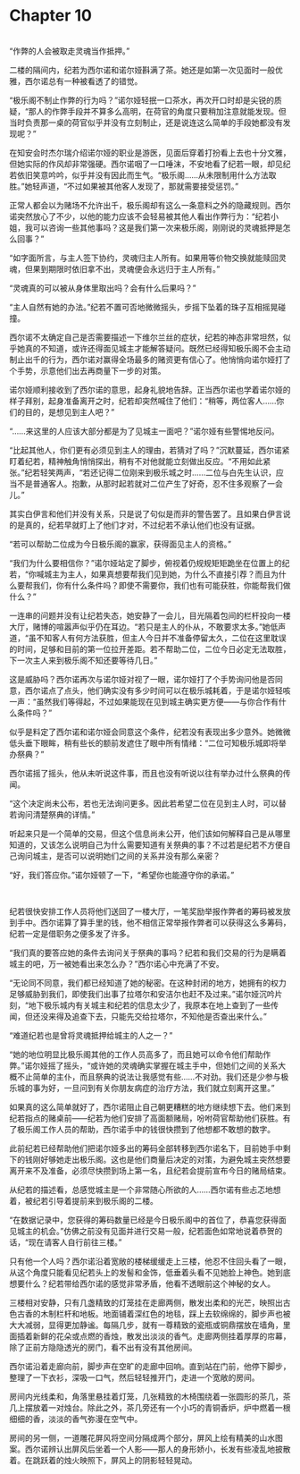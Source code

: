 # Chapter 10

<br>
“作弊的人会被取走灵魂当作抵押。”

二楼的隔间内，纪若为西尔诺和诺尔娅斟满了茶。她还是如第一次见面时一般优雅，西尔诺总有一种被看透了的错觉。

“极乐阁不制止作弊的行为吗？”诺尔娅轻抿一口茶水，再次开口时却是尖锐的质疑，“那人的作弊手段并不算多么高明，在荷官的角度只要稍加注意就能发现。但当时负责那一桌的荷官似乎并没有立刻制止，还是说连这么简单的手段她都没有发现呢？”

在知安会时杰尔瑞介绍诺尔娅的职业是游医，见面后穿着打扮看上去也十分文雅，但她实际的作风却非常强硬。西尔诺咽了一口唾沫，不安地看了纪若一眼，却见纪若依旧笑意吟吟，似乎并没有因此而生气。“极乐阁……从未限制用什么方法取胜。”她轻声道，“不过如果被其他客人发现了，那就需要接受惩罚。”

正常人都会以为赌场不允许出千，极乐阁却有这么一条意料之外的隐藏规则。西尔诺突然放心了不少，以他的能力应该不会轻易被其他人看出作弊行为：“纪若小姐，我可以咨询一些其他事吗？这是我们第一次来极乐阁，刚刚说的灵魂抵押是怎么回事？”

“如字面所言，与主人签下协约，灵魂归主人所有。如果用等价物交换就能赎回灵魂，但果到期限时依旧拿不出，灵魂便会永远归于主人所有。”

“灵魂真的可以被从身体里取出吗？会有什么后果吗？”

“主人自然有她的办法。”纪若不置可否地微微摇头，步摇下坠着的珠子互相摇晃碰撞。

西尔诺不太确定自己是否需要描述一下维尔兰丝的症状，纪若的神态非常坦然，似乎她真的不知道，或许还得面见城主才能解答疑问。既然已经得知极乐阁不会主动制止出千的行为，西尔诺对赢得全场最多的赌资更有信心了。他悄悄向诺尔娅打了个手势，示意他们出去再商量下一步的对策。

诺尔娅顺利接收到了西尔诺的意思，起身礼貌地告辞。正当西尔诺也学着诺尔娅的样子拜别，起身准备离开之时，纪若却突然喊住了他们：“稍等，两位客人……你们的目的，是想见到主人吧？”

“……来这里的人应该大部分都是为了见城主一面吧？”诺尔娅有些警惕地反问。

“比起其他人，你们更有必须见到主人的理由，若猜对了吗？”沉默蔓延，西尔诺紧盯着纪若，精神触角悄悄探出，稍有不对他就能立刻做出反应。“不用如此紧张。”纪若轻笑两声，“若还记得二位刚来到极乐城之时……二位与白先生认识，应当不是普通客人。抱歉，从那时起若就对二位产生了好奇，忍不住多观察了一会儿。”

其实白伊言和他们并没有关系，只是说了句似是而非的警告罢了。且如果白伊言说的是真的，纪若早就盯上了他们才对，不过纪若不承认他们也没有证据。

“若可以帮助二位成为今日极乐阁的赢家，获得面见主人的资格。”

“我们为什么要相信你？”诺尔娅站定了脚步，俯视着仍规规矩矩跪坐在位置上的纪若，“你喊城主为主人，如果真想要帮我们见到她，为什么不直接引荐？而且为什么要帮我们，你有什么条件吗？即使不需要你，我们也有可能获胜，你能帮我们做什么？”

一连串的问题并没有让纪若失态，她安静了一会儿，目光隔着包间的栏杆投向一楼大厅，赌博的喧嚣声似乎仍在耳边。“若只是主人的仆从，不敢要求太多。”她低声道，“虽不知客人有何方法获胜，但主人今日并不准备停留太久，二位在这里耽误的时间，足够和目前的第一位拉开差距。若不帮助二位，二位今日必定无法取胜，下一次主人来到极乐阁不知还要等待几日。”

这是威胁吗？西尔诺再次与诺尔娅对视了一眼，诺尔娅打了个手势询问他是否同意，西尔诺点了点头，他们确实没有多少时间可以在极乐城耗着，于是诺尔娅轻咳一声：“虽然我们等得起，不过如果能现在见到城主确实更方便——与你合作有什么条件吗？”

似乎是料定了西尔诺和诺尔娅会同意这个条件，纪若没有表现出多少意外。她微微低头垂下眼眸，稍有些长的额前发遮住了眼中所有情绪：“二位可知极乐城即将举办祭典？”

西尔诺摇了摇头，他从未听说这件事，而且也没有听说以往有举办过什么祭典的传闻。

“这个决定尚未公布，若也无法询问更多。因此若希望二位在见到主人时，可以替若询问清楚祭典的详情。”

听起来只是一个简单的交易，但这个信息尚未公开，他们该如何解释自己是从哪里知道的，又该怎么说明自己为什么需要知道有关祭典的事？不过若是纪若不方便自己询问城主，是否可以说明她们之间的关系并没有那么亲密？

“好，我们答应你。”诺尔娅顿了一下，“希望你也能遵守你的承诺。”

<br>

纪若很快安排工作人员将他们送回了一楼大厅，一笔奖励举报作弊者的筹码被发放到手中。西尔诺算了算手里的钱，他不相信正常举报作弊者可以获得这么多筹码，纪若一定是借职务之便多发了许多。

“我们真的要答应她的条件去询问关于祭典的事吗？纪若和我们交易的行为是瞒着城主的吧，万一被她看出来怎么办？”西尔诺心中充满了不安。

“无论同不同意，我们都已经知道了她的秘密。在这种封闭的地方，她拥有的权力足够威胁到我们，即使我们出事了拉塔尔和安洁尔也赶不及过来。”诺尔娅沉吟片刻，“地下极乐城内有关城主和纪若的信息太少了，我原本在地上查到了一些传闻，但还没来得及追查下去，只能先交给拉塔尔，不知他是否查出来什么。”

“难道纪若也是曾将灵魂抵押给城主的人之一？”

“她的地位明显比极乐阁其他的工作人员高多了，而且她可以命令他们帮助作弊。”诺尔娅摇了摇头，“或许她的灵魂确实掌握在城主手中，但她们之间的关系大概不止简单的主仆，而且祭典的说法让我感觉有些……不对劲。我们还是少参与极乐城的事为好，一旦问到有关你朋友病症的治疗方法，我们就立刻离开这里。”

如果真的这么简单就好了，西尔诺阻止自己朝更糟糕的地方继续想下去。他们来到纪若指点的赌桌前——纪若为他们安排了高面额赌局，吩咐荷官帮助他们获胜。有了极乐阁工作人员的帮助，西尔诺手中的钱很快攒到了他想都不敢想的数字。

此前纪若已经帮助他们把诺尔娅多出的筹码全部转移到西尔诺名下，目前她手中剩下的钱刚好够她走出极乐阁。这也是他们商量后决定的对策，为避免城主突然想要离开来不及准备，必须尽快攒到场上第一名，且纪若会提前宣布今日的赌局结束。

从纪若的描述看，总感觉城主是一个非常随心所欲的人……西尔诺有些忐忑地想着，被纪若引导着提前来到极乐阁的二楼。

“在数据记录中，您获得的筹码数量已经是今日极乐阁中的首位了，恭喜您获得面见城主的机会。”仿佛之前没有见面并进行交易一般，纪若面色如常地说着恭贺的话，“现在请客人自行前往三楼。”

只有他一个人吗？西尔诺沿着宽敞的楼梯缓缓走上三楼，他忍不住回头看了一眼，从这个角度只能看见纪若头上的发髻和金饰，低垂着头看不见她脸上神色。她到底想要什么？纪若带给西尔诺的感觉非常矛盾，他看不透眼前这个神秘的女人。

三楼相对安静，只有几盏精致的灯笼挂在走廊两侧，散发出柔和的光芒，映照出古色古香的木制栏杆和地板。地面铺着深红色的地毯，踩上去软绵绵的，脚步声也被大大减弱，显得更加静谧。每隔几步，就有一尊精致的瓷瓶或铜鼎摆放在墙角，里面插着新鲜的花朵或点燃的香烛，散发出淡淡的香气。走廊两侧挂着厚厚的帘幕，除了正前方隐隐透光的房门，看不出有没有其他房间。

西尔诺沿着走廊向前，脚步声在空旷的走廊中回响。直到站在门前，他停下脚步，整理了一下衣衫，深吸一口气，然后轻轻推开门，走进一个宽敞的房间。

房间内光线柔和，角落里悬挂着灯笼，几张精致的木椅围绕着一张圆形的茶几，茶几上摆放着一对烛台。除此之外，茶几旁还有一个小巧的青铜香炉，炉中燃着一根细细的香，淡淡的香气弥漫在空气中。

房间的另一侧，一道雕花屏风将空间分隔成两个部分，屏风上绘有精美的山水图案。西尔诺辨认出屏风后坐着一个人影——那人的身形娇小，长发有些凌乱地披散着。在跳跃着的烛火映照下，屏风上的阴影轻轻晃动。
